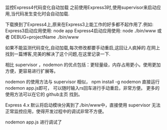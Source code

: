监控Express4代码变化自动加载 之前使用Express3时,使用supervisor来启动应用,当代码发生变化时会自动加载.

下载换到了Express4上,原来在Express3上能工作的好多都不起作用了.例如:
Express3启动应用使用: node app Express4启动应用使用: node ./bin/www 或者 DEBUG=projectName ./bin/www

如果不能监测代码变化,自动加载,每次修改都要手动重启,这回让人疯掉的.在网上找到一篇博客,完美的解决了这个问题,在这里记录一下.

相比 supervisor ，nodemon 的优点包括：更轻量级，内存占用更小。使用更加方便，更容易进行扩展等。

nodemon 的使用方法与 supervisor 相似， npm install -g nodemon 直接运行nodemon app.js即可，
可以随时输入rs回车进行手动重启，非常方便。 更多的使用方法可以在它的 github主页 找到。

Express 4.x 默认将启动模块分离到了./bin/www中，直接使用 supervisor 无法正常监控应用，使得开发过程中的调试非常不方便。

nodemon app.js 进行调试了